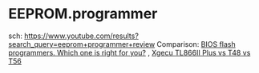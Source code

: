 # EEPROM.programmer
sch: https://www.youtube.com/results?search_query=eeprom+programmer+review Comparison: [BIOS flash programmers. Which one is right for you?](https://youtu.be/wTt4wq2Y-zs) , [Xgecu TL866II Plus vs T48 vs T56](https://youtu.be/42VCmOVWAyc)
